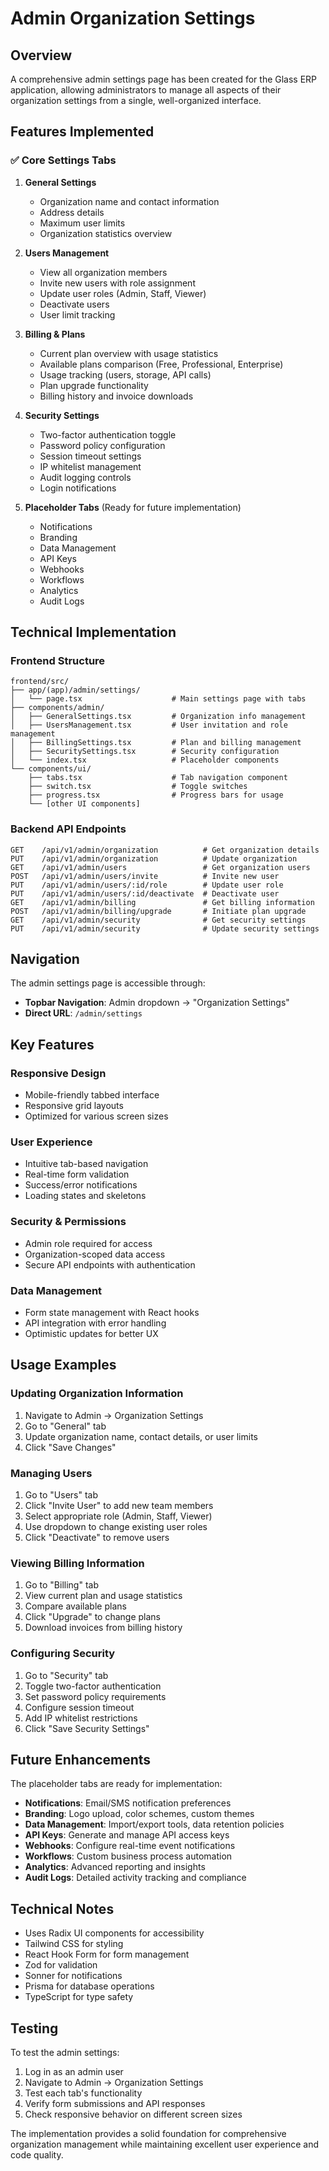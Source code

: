 # Admin Organization Settings

## Overview

A comprehensive admin settings page has been created for the Glass ERP application, allowing administrators to manage all aspects of their organization settings from a single, well-organized interface.

## Features Implemented

### ✅ Core Settings Tabs

1. **General Settings**
   - Organization name and contact information
   - Address details
   - Maximum user limits
   - Organization statistics overview

2. **Users Management**
   - View all organization members
   - Invite new users with role assignment
   - Update user roles (Admin, Staff, Viewer)
   - Deactivate users
   - User limit tracking

3. **Billing & Plans**
   - Current plan overview with usage statistics
   - Available plans comparison (Free, Professional, Enterprise)
   - Usage tracking (users, storage, API calls)
   - Plan upgrade functionality
   - Billing history and invoice downloads

4. **Security Settings**
   - Two-factor authentication toggle
   - Password policy configuration
   - Session timeout settings
   - IP whitelist management
   - Audit logging controls
   - Login notifications

5. **Placeholder Tabs** (Ready for future implementation)
   - Notifications
   - Branding
   - Data Management
   - API Keys
   - Webhooks
   - Workflows
   - Analytics
   - Audit Logs

## Technical Implementation

### Frontend Structure
```
frontend/src/
├── app/(app)/admin/settings/
│   └── page.tsx                    # Main settings page with tabs
├── components/admin/
│   ├── GeneralSettings.tsx         # Organization info management
│   ├── UsersManagement.tsx         # User invitation and role management
│   ├── BillingSettings.tsx         # Plan and billing management
│   ├── SecuritySettings.tsx        # Security configuration
│   └── index.tsx                   # Placeholder components
└── components/ui/
    ├── tabs.tsx                    # Tab navigation component
    ├── switch.tsx                  # Toggle switches
    ├── progress.tsx                # Progress bars for usage
    └── [other UI components]
```

### Backend API Endpoints
```
GET    /api/v1/admin/organization          # Get organization details
PUT    /api/v1/admin/organization          # Update organization
GET    /api/v1/admin/users                 # Get organization users
POST   /api/v1/admin/users/invite          # Invite new user
PUT    /api/v1/admin/users/:id/role        # Update user role
PUT    /api/v1/admin/users/:id/deactivate  # Deactivate user
GET    /api/v1/admin/billing               # Get billing information
POST   /api/v1/admin/billing/upgrade       # Initiate plan upgrade
GET    /api/v1/admin/security              # Get security settings
PUT    /api/v1/admin/security              # Update security settings
```

## Navigation

The admin settings page is accessible through:
- **Topbar Navigation**: Admin dropdown → "Organization Settings"
- **Direct URL**: `/admin/settings`

## Key Features

### Responsive Design
- Mobile-friendly tabbed interface
- Responsive grid layouts
- Optimized for various screen sizes

### User Experience
- Intuitive tab-based navigation
- Real-time form validation
- Success/error notifications
- Loading states and skeletons

### Security & Permissions
- Admin role required for access
- Organization-scoped data access
- Secure API endpoints with authentication

### Data Management
- Form state management with React hooks
- API integration with error handling
- Optimistic updates for better UX

## Usage Examples

### Updating Organization Information
1. Navigate to Admin → Organization Settings
2. Go to "General" tab
3. Update organization name, contact details, or user limits
4. Click "Save Changes"

### Managing Users
1. Go to "Users" tab
2. Click "Invite User" to add new team members
3. Select appropriate role (Admin, Staff, Viewer)
4. Use dropdown to change existing user roles
5. Click "Deactivate" to remove users

### Viewing Billing Information
1. Go to "Billing" tab
2. View current plan and usage statistics
3. Compare available plans
4. Click "Upgrade" to change plans
5. Download invoices from billing history

### Configuring Security
1. Go to "Security" tab
2. Toggle two-factor authentication
3. Set password policy requirements
4. Configure session timeout
5. Add IP whitelist restrictions
6. Click "Save Security Settings"

## Future Enhancements

The placeholder tabs are ready for implementation:

- **Notifications**: Email/SMS notification preferences
- **Branding**: Logo upload, color schemes, custom themes
- **Data Management**: Import/export tools, data retention policies
- **API Keys**: Generate and manage API access keys
- **Webhooks**: Configure real-time event notifications
- **Workflows**: Custom business process automation
- **Analytics**: Advanced reporting and insights
- **Audit Logs**: Detailed activity tracking and compliance

## Technical Notes

- Uses Radix UI components for accessibility
- Tailwind CSS for styling
- React Hook Form for form management
- Zod for validation
- Sonner for notifications
- Prisma for database operations
- TypeScript for type safety

## Testing

To test the admin settings:

1. Log in as an admin user
2. Navigate to Admin → Organization Settings
3. Test each tab's functionality
4. Verify form submissions and API responses
5. Check responsive behavior on different screen sizes

The implementation provides a solid foundation for comprehensive organization management while maintaining excellent user experience and code quality.